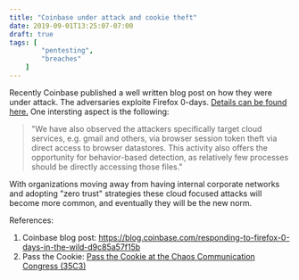 ```yaml
---
title: "Coinbase under attack and cookie theft"
date: 2019-09-01T13:25:07-07:00
draft: true
tags: [
        "pentesting",
        "breaches"
    ]
---
```


Recently Coinbase published a well written blog post on how they were under attack. The adversaries exploite Firefox 0-days. [Details can be found here.](https://blog.coinbase.com/responding-to-firefox-0-days-in-the-wild-d9c85a57f15b)  One intersting aspect is the following:

> "We have also observed the attackers specifically target cloud services, e.g. gmail and others, via browser session token theft via direct access to browser datastores. This activity also offers the opportunity for behavior-based detection, as relatively few processes should be directly accessing those files."

With organizations moving away from having internal corporate networks and adopting "zero trust" strategies these cloud focused attacks will become more common, and eventually they will be the new norm.


References:

1. Coinbase blog post: https://blog.coinbase.com/responding-to-firefox-0-days-in-the-wild-d9c85a57f15b
2. Pass the Cookie: [Pass the Cookie at the Chaos Communication Congress (35C3)](https://c3lt.de/35c3/talk/CK3DWH/)
